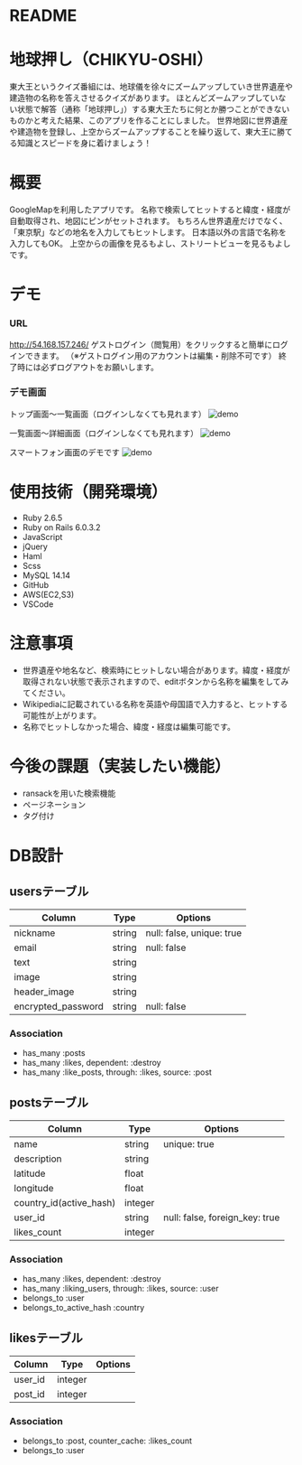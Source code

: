 # README

# 地球押し（CHIKYU-OSHI）
東大王というクイズ番組には、地球儀を徐々にズームアップしていき世界遺産や建造物の名称を答えさせるクイズがあります。
ほとんどズームアップしていない状態で解答（通称「地球押し」）する東大王たちに何とか勝つことができないものかと考えた結果、このアプリを作ることにしました。
世界地図に世界遺産や建造物を登録し、上空からズームアップすることを繰り返して、東大王に勝てる知識とスピードを身に着けましょう！

# 概要
GoogleMapを利用したアプリです。
名称で検索してヒットすると緯度・経度が自動取得され、地図にピンがセットされます。
もちろん世界遺産だけでなく、「東京駅」などの地名を入力してもヒットします。
日本語以外の言語で名称を入力してもOK。
上空からの画像を見るもよし、ストリートビューを見るもよしです。

# デモ
### URL
http://54.168.157.246/
ゲストログイン（閲覧用）をクリックすると簡単にログインできます。
（※ゲストログイン用のアカウントは編集・削除不可です）
終了時には必ずログアウトをお願いします。

### デモ画面
トップ画面〜一覧画面（ログインしなくても見れます）
![demo](https://gyazo.com/3cf8dc87fff8a7f78fb2c526482f282a)

一覧画面〜詳細画面（ログインしなくても見れます）
![demo](https://gyazo.com/6130830d92afa3f811abe69f623a3c82)

スマートフォン画面のデモです
![demo](https://gyazo.com/61d473b5fe1fd88945dd8a4772abcc31)


# 使用技術（開発環境）
- Ruby 2.6.5
- Ruby on Rails 6.0.3.2
- JavaScript
- jQuery
- Haml
- Scss 
- MySQL 14.14
- GitHub
- AWS(EC2,S3)
- VSCode

# 注意事項
- 世界遺産や地名など、検索時にヒットしない場合があります。緯度・経度が取得されない状態で表示されますので、editボタンから名称を編集をしてみてください。
- Wikipediaに記載されている名称を英語や母国語で入力すると、ヒットする可能性が上がります。
- 名称でヒットしなかった場合、緯度・経度は編集可能です。

# 今後の課題（実装したい機能）
- ransackを用いた検索機能
- ページネーション
- タグ付け

# DB設計
## usersテーブル
| Column             | Type   | Options     |
| ------------------ | ------ | ----------- |
| nickname           | string | null: false, unique: true|
| email              | string | null: false |
| text               | string |             |
| image              | string |             |
| header_image       | string |             |
| encrypted_password | string | null: false |
### Association
- has_many :posts
- has_many :likes, dependent: :destroy
- has_many :like_posts, through: :likes, source: :post
## postsテーブル
| Column                  | Type    | Options                        |
| ----------------------- | ------- | ------------------------------ |
| name                    | string  | unique: true                   |
| description             | string  |                                |
| latitude                | float   |                                |
| longitude               | float   |                                |
| country_id(active_hash) | integer |                                |
| user_id                 | string  | null: false, foreign_key: true |
| likes_count             | integer |                                |
### Association
- has_many :likes, dependent: :destroy
- has_many :liking_users, through: :likes, source: :user
- belongs_to :user
- belongs_to_active_hash :country
## likesテーブル
| Column  | Type    | Options |
| ------- | ------- | ------- |
| user_id | integer |         |
| post_id | integer |         |
### Association
- belongs_to :post, counter_cache: :likes_count
- belongs_to :user

<!-- Things you may want to cover:

* Ruby version

* System dependencies

* Configuration

* Database creation

* Database initialization

* How to run the test suite

* Services (job queues, cache servers, search engines, etc.)

* Deployment instructions

* ... -->
